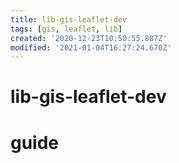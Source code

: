 ```yaml
---
title: lib-gis-leaflet-dev
tags: [gis, leaflet, lib]
created: '2020-12-23T10:50:55.887Z'
modified: '2021-01-04T16:27:24.670Z'
---
```


# lib-gis-leaflet-dev

# guide
